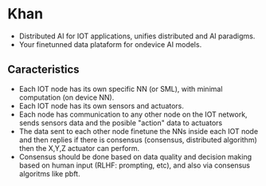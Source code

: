 # Khan
* Distributed AI for IOT applications, unifies distributed and AI paradigms. 
* Your finetunned data plataform for ondevice AI models. 

## Caracteristics
* Each IOT node has its own specific NN (or SML), with minimal computation (on device NN).
* Each IOT node has its own sensors and actuators.
* Each node has communication to any other node on the IOT network, sends sensors data and the posible "action" data to actuators
* The data sent to each other node finetune the NNs inside each IOT node and then replies if there is consensus (consensus, distributed algorithm) then the X,Y,Z actuator can perform.
* Consensus should be done based on data quality and decision making based on human input (RLHF: prompting, etc), and also via consensus algoritms like pbft.  



